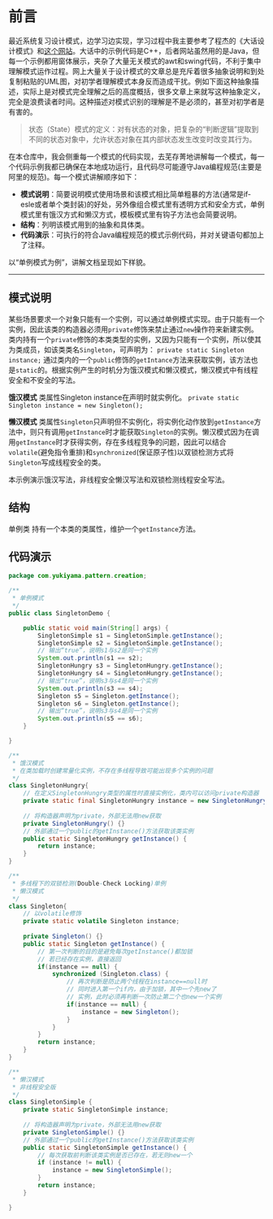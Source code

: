 # 前言

最近系统复习设计模式，边学习边实现，学习过程中我主要参考了程杰的《大话设计模式》和[这个网站](http://c.biancheng.net/view/1317.html)。大话中的示例代码是C++，后者网站虽然用的是Java，但每一个示例都用窗体展示，夹杂了大量无关模式的awt和swing代码，不利于集中理解模式运作过程。网上大量关于设计模式的文章总是充斥着很多抽象说明和到处复制粘贴的UML图，对初学者理解模式本身反而造成干扰。例如下面这种抽象描述，实际上是对模式完全理解之后的高度概括，很多文章上来就写这种抽象定义，完全是浪费读者时间。这种描述对模式识别的理解是不是必须的，甚至对初学者是有害的。
> 状态（State）模式的定义：对有状态的对象，把复杂的“判断逻辑”提取到不同的状态对象中，允许状态对象在其内部状态发生改变时改变其行为。

在本仓库中，我会侧重每一个模式的代码实现，去芜存菁地讲解每一个模式，每一个代码示例我都已确保在本地成功运行，且代码尽可能遵守Java编程规范(主要是阿里的规范)。每一个模式讲解顺序如下：
- **模式说明**：简要说明模式使用场景和该模式相比简单粗暴的方法(通常是if-esle或者单个类封装)的好处，另外像组合模式里有透明方式和安全方式，单例模式里有饿汉方式和懒汉方式，模板模式里有钩子方法也会简要说明。
- **结构**：列明该模式用到的抽象和具体类。
- **代码演示**：可执行的符合Java编程规范的模式示例代码，并对关键语句都加上了注释。

以“单例模式为例”，讲解文档呈现如下样貌。

********

## 模式说明

某些场景要求一个对象只能有一个实例，可以通过单例模式实现。由于只能有一个实例，因此该类的构造器必须用`private`修饰来禁止通过`new`操作符来新建实例。类内持有一个`private`修饰的本类类型的实例，又因为只能有一个实例，所以使其为类成员，如该类类名`Singleton`，可声明为：
`private static Singleton instance;`
通过类内的一个`public`修饰的`getIntance`方法来获取实例，该方法也是`static`的。根据实例产生的时机分为饿汉模式和懒汉模式，懒汉模式中有线程安全和不安全的写法。

**饿汉模式**
类属性Singleton instance在声明时就实例化。
`private static Singleton instance = new Singleton();`


**懒汉模式**
类属性`Singleton`只声明但不实例化，将实例化动作放到`getInstance`方法中，则只有调用`getInstance`时才能获取`Singleton`的实例。懒汉模式因为在调用`getInstance`时才获得实例，存在多线程竞争的问题，因此可以结合`volatile`(避免指令重排)和`synchronized`(保证原子性)以双锁检测方式将`Singleton`写成线程安全的类。
​

​本示例演示饿汉写法，非线程安全懒汉写法和双锁检测线程安全写法。
​

## 结构
​单例类
  持有一个本类的类属性，维护一个`getInstance`方法。
​

## 代码演示
```java
package com.yukiyama.pattern.creation;

/**
 * 单例模式
 */
public class SingletonDemo {

    public static void main(String[] args) {
        SingletonSimple s1 = SingletonSimple.getInstance();
        SingletonSimple s2 = SingletonSimple.getInstance();
        // 输出“true”，说明s1与s2是同一个实例
        System.out.println(s1 == s2);
        SingletonHungry s3 = SingletonHungry.getInstance();
        SingletonHungry s4 = SingletonHungry.getInstance();
        // 输出“true”，说明s3与s4是同一个实例
        System.out.println(s3 == s4);
        Singleton s5 = Singleton.getInstance();
        Singleton s6 = Singleton.getInstance();
        // 输出“true”，说明s3与s4是同一个实例
        System.out.println(s5 == s6);
    }

}

/**
 * 饿汉模式
 * 在类加载时创建常量化实例，不存在多线程导致可能出现多个实例的问题
 */
class SingletonHungry{
    // 在定义SingletonHungry类型的属性时直接实例化，类内可以访问private构造器
    private static final SingletonHungry instance = new SingletonHungry();
    
    // 将构造器声明为private，外部无法用new获取
    private SingletonHungry() {}
    // 外部通过一个public的getInstance()方法获取该类实例
    public static SingletonHungry getInstance() {
        return instance;
    }
}

/**
 * 多线程下的双锁检测(Double-Check Locking)单例
 * 懒汉模式
 */
class Singleton{
    // 以volatile修饰
    private static volatile Singleton instance;
    
    private Singleton() {}
    public static Singleton getInstance() {
        // 第一次判断的目的是避免每次getInstance()都加锁
        // 若已经存在实例，直接返回
        if(instance == null) {
            synchronized (Singleton.class) {
                // 再次判断是防止两个线程在instance==null时
                // 同时进入第一个if内，由于加锁，其中一个先new了
                // 实例，此时必须再判断一次防止第二个也new一个实例
                if(instance == null) {
                    instance = new Singleton();
                }
            }
        }
        return instance;
    }
}

/**
 * 懒汉模式
 * 非线程安全版
 */
class SingletonSimple {
    private static SingletonSimple instance;
    
    // 将构造器声明为private，外部无法用new获取
    private SingletonSimple() {}
    // 外部通过一个public的getInstance()方法获取该类实例
    public static SingletonSimple getInstance() {
        // 每次获取前判断该类实例是否已存在，若无则new一个
        if (instance != null) {
            instance = new SingletonSimple();
        }
        return instance;
    }

}
```
